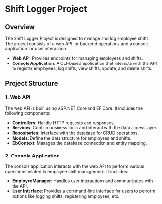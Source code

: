 # Shift Logger Project

## Overview

The Shift Logger Project is designed to manage and log employee shifts. The project consists of a web API for backend operations and a console application for user interaction.

- **Web API**: Provides endpoints for managing employees and shifts.
- **Console Application**: A CLI-based application that interacts with the API to register employees, log shifts, view shifts, update, and delete shifts.

## Project Structure

### 1. Web API

The web API is built using ASP.NET Core and EF Core. It includes the following components:

- **Controllers**: Handle HTTP requests and responses.
- **Services**: Contain business logic and interact with the data access layer.
- **Repositories**: Interface with the database for CRUD operations.
- **Models**: Define the data structure for employees and shifts.
- **DbContext**: Manages the database connection and entity mapping.

### 2. Console Application

The console application interacts with the web API to perform various operations related to employee shift management. It includes:

- **EmployeeManager**: Handles user interactions and communicates with the API.
- **User Interface**: Provides a command-line interface for users to perform actions like logging shifts, registering employees, etc.




